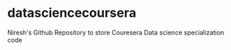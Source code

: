 # datasciencecoursera
Niresh's Github Repository to store Couresera Data science specialization code 

